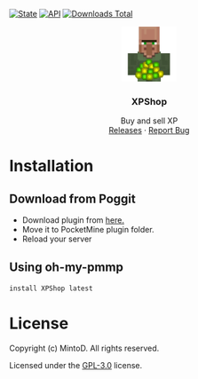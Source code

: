 [![State](https://poggit.pmmp.io/shield.state/XPShop)](https://poggit.pmmp.io/p/XPShop)
[![API](https://poggit.pmmp.io/shield.api/XPShop)](https://poggit.pmmp.io/p/XPShop)
[![Downloads Total](https://poggit.pmmp.io/shield.dl.total/XPShop)](https://poggit.pmmp.io/p/XPShop)

<div align="center">
  <a href="https://github.com/MintoD/SilkyBlocks">
    <img src="https://raw.githubusercontent.com/MintoD/XPShop/main/icon.png" alt="Logo" width="100" height="100">
  </a>

<h3 align="center">XPShop</h3>

  <p align="center">
    Buy and sell XP
    <br />
    <a href="https://github.com/MintoD/XPShop/releases">Releases</a>
    ·
    <a href="https://github.com/MintoD/XPShop/issues">Report Bug</a>
  </p>
</div>

# Installation
## Download from Poggit
  - Download plugin from <a href="https://poggit.pmmp.io/p/XPShop/">here.</a>
  - Move it to PocketMine plugin folder.
  - Reload your server
## Using oh-my-pmmp
```shell
install XPShop latest
```
# License
Copyright (c) MintoD. All rights reserved.

Licensed under the [GPL-3.0](https://github.com/MintoD/XPShop/blob/main/LICENSE) license.
